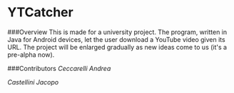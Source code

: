 YTCatcher
=========

###Overview
This is made for a university project. The program, written in Java for Android devices, let the user download a YouTube video given its URL. The project will be enlarged gradually as new ideas come to us (it's a pre-alpha now).

###Contributors
*Ceccarelli Andrea*

*Castellini Jacopo*
